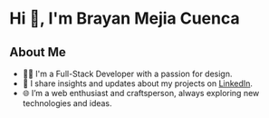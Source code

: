 # Hi 👋, I'm Brayan Mejia Cuenca

## About Me

* 👨‍💻 I'm a Full-Stack Developer with a passion for design.
* 💼 I share insights and updates about my projects on [LinkedIn](https://www.linkedin.com/in/brayan-mejia/).
* 🌐 I’m a web enthusiast and craftsperson, always exploring new technologies and ideas.
